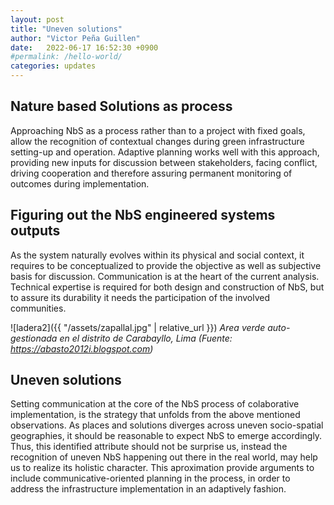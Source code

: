 ```yaml
---
layout: post
title: "Uneven solutions"
author: "Victor Peña Guillen"
date:   2022-06-17 16:52:30 +0900
#permalink: /hello-world/
categories: updates
---
```


## Nature based Solutions as process

Approaching NbS as a process rather than to a project with fixed goals, allow the recognition of contextual changes during green infrastructure setting-up and operation.
Adaptive planning works well with this approach, providing new inputs for discussion between stakeholders, facing conflict, driving cooperation and therefore assuring permanent monitoring of outcomes during implementation.

## Figuring out the NbS engineered systems outputs

As the system naturally evolves within its physical and social context, it requires to be conceptualized to provide the objective as well as subjective basis for discussion.
Communication is at the heart of the current analysis.
Technical expertise is required for both design and construction of NbS, but to assure its durability it needs the participation of the involved communities.

![ladera2]({{ "/assets/zapallal.jpg" | relative_url }})
*Area verde auto-gestionada en el distrito de Carabayllo, Lima (Fuente: <https://abasto2012i.blogspot.com>)*

## Uneven solutions

Setting communication at the core of the NbS process of colaborative implementation, is the strategy that unfolds from the above mentioned observations.
As places and solutions diverges across uneven socio-spatial geographies, it should be reasonable to expect NbS to emerge accordingly.
Thus, this identified attribute should not be surprise us, instead the recognition of uneven NbS happening out there in the real world, may help us to realize its holistic character. This aproximation provide arguments to include communicative-oriented planning in the process, in order to address the infrastructure implementation in an adaptively fashion.

